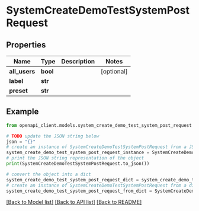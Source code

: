 # SystemCreateDemoTestSystemPostRequest


## Properties

Name | Type | Description | Notes
------------ | ------------- | ------------- | -------------
**all_users** | **bool** |  | [optional] 
**label** | **str** |  | 
**preset** | **str** |  | 

## Example

```python
from openapi_client.models.system_create_demo_test_system_post_request import SystemCreateDemoTestSystemPostRequest

# TODO update the JSON string below
json = "{}"
# create an instance of SystemCreateDemoTestSystemPostRequest from a JSON string
system_create_demo_test_system_post_request_instance = SystemCreateDemoTestSystemPostRequest.from_json(json)
# print the JSON string representation of the object
print(SystemCreateDemoTestSystemPostRequest.to_json())

# convert the object into a dict
system_create_demo_test_system_post_request_dict = system_create_demo_test_system_post_request_instance.to_dict()
# create an instance of SystemCreateDemoTestSystemPostRequest from a dict
system_create_demo_test_system_post_request_from_dict = SystemCreateDemoTestSystemPostRequest.from_dict(system_create_demo_test_system_post_request_dict)
```
[[Back to Model list]](../README.md#documentation-for-models) [[Back to API list]](../README.md#documentation-for-api-endpoints) [[Back to README]](../README.md)


